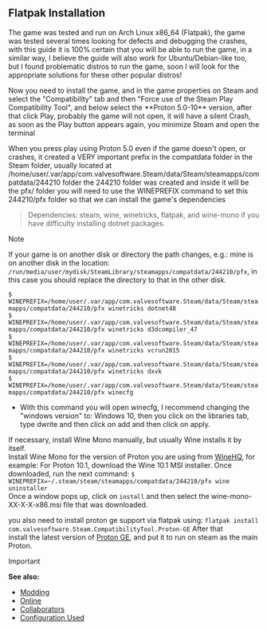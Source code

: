 ## Flatpak Installation

<p>The game was tested and run on Arch Linux x86_64 (Flatpak), the game was tested several times looking for defects and debugging the crashes, with this guide it is 100% certain that you will be able to run the game, in a similar way, I believe the guide will also work for Ubuntu/Debian-like too, but I found problematic distros to run the game, soon I will look for the appropriate solutions for these other popular distros!</p>

<p>Now you need to install the game, and in the game properties on Steam and select the "Compatibility" tab and then "Force use of the Steam Play Compatibility Tool", and below select the **Proton 5.0-10** version, after that click Play, probably the game will not open, it will have a silent Crash, as soon as the Play button appears again, you minimize Steam and open the terminal</p>


<p>When you press play using Proton 5.0 even if the game doesn't open, or crashes, it created a VERY important prefix in the compatdata folder in the Steam folder, usually located at /home/user/.var/app/com.valvesoftware.Steam/data/Steam/steamapps/compatdata/244210 folder the 244210 folder was created and inside it will be the pfx/ folder
you will need to use the WINEPREFIX command to set this 244210/pfx folder so that we can install the game's dependencies</p>

> Dependencies: steam, wine, winetricks, flatpak, and wine-mono if you have difficulty installing dotnet packages.

> [!NOTE]
> If your game is on another disk or directory the path changes, e.g.: mine is on another disk in the location: `/run/media/user/mydisk/SteamLibrary/steamapps/compatdata/244210/pfx`, in this case you should replace the directory to that in the other disk.</p>

`$ WINEPREFIX=/home/user/.var/app/com.valvesoftware.Steam/data/Steam/steamapps/compatdata/244210/pfx winetricks dotnet48`<br>
`$ WINEPREFIX=/home/user/.var/app/com.valvesoftware.Steam/data/Steam/steamapps/compatdata/244210/pfx winetricks d3dcompiler_47`<br>
`$ WINEPREFIX=/home/user/.var/app/com.valvesoftware.Steam/data/Steam/steamapps/compatdata/244210/pfx winetricks vcrun2015`<br>
`$ WINEPREFIX=/home/user/.var/app/com.valvesoftware.Steam/data/Steam/steamapps/compatdata/244210/pfx winetricks dxvk`<br>
`$ WINEPREFIX=/home/user/.var/app/com.valvesoftware.Steam/data/Steam/steamapps/compatdata/244210/pfx winecfg`
- <p>With this command you will open winecfg, I recommend changing the "windows version" to: Windows 10, then you click on the libraries tab, type dwrite and then click on add and then click on apply.</p>

If necessary, install Wine Mono manually, but usually Wine installs it by itself.  
Install Wine Mono for the version of Proton you are using from [WineHQ](https://dl.winehq.org/wine/wine-mono/), for example: For Proton 10.1, download the Wine 10.1 MSI installer. 
Once downloaded, run the next command:
`$ WINEPREFIX=~/.steam/steam/steamapps/compatdata/244210/pfx wine uninstaller`  
Once a window pops up, click on `install` and then select the wine-mono-XX-X-X-x86.msi file that was downloaded.  

you also need to install proton ge support via flatpak using: `flatpak install com.valvesoftware.Steam.CompatibilityTool.Proton-GE`
After that  
install the latest version of [Proton GE](https://github.com/GloriousEggroll/proton-ge-custom), and put it to run on steam as the main Proton.
<br>
> [!IMPORTANT]
> **See also:**
> - [Modding](modding.md)
> - [Online](online.md)
> - [Collaborators](thanks-to-collaborators.md)
> - [Configuration Used](.)
